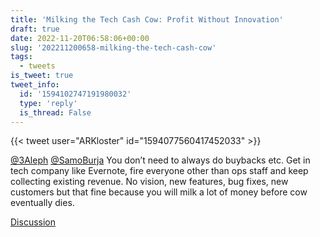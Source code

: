 ```yaml
---
title: 'Milking the Tech Cash Cow: Profit Without Innovation'
draft: true
date: 2022-11-20T06:58:06+00:00
slug: '202211200658-milking-the-tech-cash-cow'
tags:
  - tweets
is_tweet: true
tweet_info:
  id: '1594102747191980032'
  type: 'reply'
  is_thread: False
---
```




{{< tweet user="ARKloster" id="1594077560417452033" >}}

[@3Aleph](https://x.com/3Aleph) [@SamoBurja](https://x.com/SamoBurja) You don’t need to always do buybacks etc. Get in tech company like Evernote, fire everyone other than ops staff and keep collecting existing revenue. No vision, new features, bug fixes, new customers but that fine because you will milk a lot of money before cow eventually dies.

[Discussion](https://x.com/sytelus/status/1594102747191980032)

